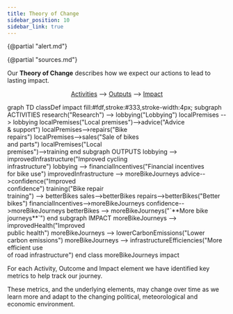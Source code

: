 ```yaml
---
title: Theory of Change
sidebar_position: 10
sidebar_link: true
---
```

<script>
  import Mermaid from '../../components/Mermaid.svelte';
</script>

{@partial "alert.md"}

{@partial "sources.md"}

Our **Theory of Change** describes how we expect our actions to lead to lasting impact.

<Alert status="info">
<p align="center"><a href="/activities">Activities</a> --> <a href="/outputs">Outputs</a> --> <a href="/impact">Impact</a></p>
</Alert>

<Mermaid id=sales>
graph TD
  classDef impact fill:#fdf,stroke:#333,stroke-width:4px;
  subgraph ACTIVITIES
    research("Research") --> lobbying("Lobbying")
    localPremises --> lobbying
    localPremises("Local premises")-->advice("Advice<br>& support")
    localPremises-->repairs("Bike<br>repairs")
    localPremises-->sales("Sale of bikes<br>and parts")
    localPremises("Local<br>premises")-->training
  end
  subgraph OUTPUTS
  lobbying --> improvedInfrastructure("Improved cycling<br>infrastructure")
  lobbying --> financialIncentives("Financial incentives<br>for bike use")
  improvedInfrastructure --> moreBikeJourneys
  advice-->confidence("Improved<br>confidence")
  training("Bike repair<br>training") --> betterBikes
  sales-->betterBikes
  repairs-->betterBikes("Better<br>bikes")
  financialIncentives-->moreBikeJourneys
  confidence-->moreBikeJourneys
  betterBikes --> moreBikeJourneys("`**More bike journeys**`")
end
subgraph IMPACT
  moreBikeJourneys --> improvedHealth("Improved<br>public health")
  moreBikeJourneys --> lowerCarbonEmissions("Lower<br>carbon emissions")
  moreBikeJourneys --> infrastructureEfficiencies("More efficient use<br>of road infrastructure")
end
class moreBikeJourneys impact
</Mermaid>

For each Activity, Outcome and Impact element we have identified key metrics to help track our journey.

These metrics, and the underlying elements, may change over time as we learn more and adapt to the changing political, meteorological and economic environment.